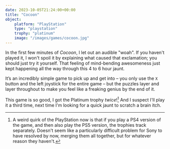 ```yaml
---
date: 2023-10-05T21:24:00+00:00
title: "Cocoon"
object:
    platform: "PlayStation"
    type: "playstation"
    trophy: "platinum"
    image: "/images/games/cocoon.jpg"
---
```


In the first few minutes of *Cocoon*, I let out an audible "woah". If you haven't played it, I won't spoil it by explaining what caused that exclamation; you should just try it yourself. That feeling of mind-bending awesomeness just kept happening all the way through this 4 to 6 hour jaunt. 

It’s an incredibly simple game to pick up and get into – you only use the `X` button and the left joystick for the entire game – but the puzzles layer and layer throughout to make you feel like a freaking genius by the end of it.

This game is so good, I got the Platinum trophy *twice*![^1] And I suspect I'll play it a third time, next time I'm looking for a quick jaunt to scratch a brain itch.

[^1]: A weird quirk of the PlayStation now is that if you play a PS4 version of the game, and then also play the PS5 version, the trophies track separately. Doesn't seem like a particularly difficult problem for Sony to have resolved by now, merging them all together, but for whatever reason they haven't.